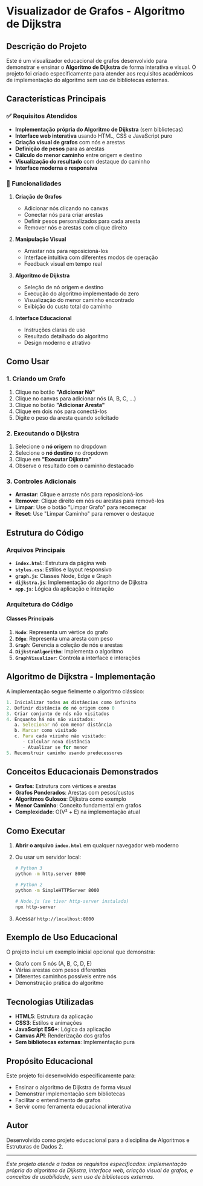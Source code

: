 # Visualizador de Grafos - Algoritmo de Dijkstra

## Descrição do Projeto

Este é um visualizador educacional de grafos desenvolvido para demonstrar e ensinar o **Algoritmo de Dijkstra** de forma interativa e visual. O projeto foi criado especificamente para atender aos requisitos acadêmicos de implementação do algoritmo sem uso de bibliotecas externas.

## Características Principais

### ✅ Requisitos Atendidos

- **Implementação própria do Algoritmo de Dijkstra** (sem bibliotecas)
- **Interface web interativa** usando HTML, CSS e JavaScript puro
- **Criação visual de grafos** com nós e arestas
- **Definição de pesos** para as arestas
- **Cálculo do menor caminho** entre origem e destino
- **Visualização do resultado** com destaque do caminho
- **Interface moderna e responsiva**

### 🎯 Funcionalidades

1. **Criação de Grafos**

   - Adicionar nós clicando no canvas
   - Conectar nós para criar arestas
   - Definir pesos personalizados para cada aresta
   - Remover nós e arestas com clique direito

2. **Manipulação Visual**

   - Arrastar nós para reposicioná-los
   - Interface intuitiva com diferentes modos de operação
   - Feedback visual em tempo real

3. **Algoritmo de Dijkstra**

   - Seleção de nó origem e destino
   - Execução do algoritmo implementado do zero
   - Visualização do menor caminho encontrado
   - Exibição do custo total do caminho

4. **Interface Educacional**
   - Instruções claras de uso
   - Resultado detalhado do algoritmo
   - Design moderno e atrativo

## Como Usar

### 1. Criando um Grafo

1. Clique no botão **"Adicionar Nó"**
2. Clique no canvas para adicionar nós (A, B, C, ...)
3. Clique no botão **"Adicionar Aresta"**
4. Clique em dois nós para conectá-los
5. Digite o peso da aresta quando solicitado

### 2. Executando o Dijkstra

1. Selecione o **nó origem** no dropdown
2. Selecione o **nó destino** no dropdown
3. Clique em **"Executar Dijkstra"**
4. Observe o resultado com o caminho destacado

### 3. Controles Adicionais

- **Arrastar**: Clique e arraste nós para reposicioná-los
- **Remover**: Clique direito em nós ou arestas para removê-los
- **Limpar**: Use o botão "Limpar Grafo" para recomeçar
- **Reset**: Use "Limpar Caminho" para remover o destaque

## Estrutura do Código

### Arquivos Principais

- **`index.html`**: Estrutura da página web
- **`styles.css`**: Estilos e layout responsivo
- **`graph.js`**: Classes Node, Edge e Graph
- **`dijkstra.js`**: Implementação do algoritmo de Dijkstra
- **`app.js`**: Lógica da aplicação e interação

### Arquitetura do Código

#### Classes Principais

1. **`Node`**: Representa um vértice do grafo
2. **`Edge`**: Representa uma aresta com peso
3. **`Graph`**: Gerencia a coleção de nós e arestas
4. **`DijkstraAlgorithm`**: Implementa o algoritmo
5. **`GraphVisualizer`**: Controla a interface e interações

## Algoritmo de Dijkstra - Implementação

A implementação segue fielmente o algoritmo clássico:

```javascript
1. Inicializar todas as distâncias como infinito
2. Definir distância do nó origem como 0
3. Criar conjunto de nós não visitados
4. Enquanto há nós não visitados:
   a. Selecionar nó com menor distância
   b. Marcar como visitado
   c. Para cada vizinho não visitado:
      - Calcular nova distância
      - Atualizar se for menor
5. Reconstruir caminho usando predecessores
```

## Conceitos Educacionais Demonstrados

- **Grafos**: Estrutura com vértices e arestas
- **Grafos Ponderados**: Arestas com pesos/custos
- **Algoritmos Gulosos**: Dijkstra como exemplo
- **Menor Caminho**: Conceito fundamental em grafos
- **Complexidade**: O(V² + E) na implementação atual

## Como Executar

1. **Abrir o arquivo `index.html`** em qualquer navegador web moderno
2. Ou usar um servidor local:

   ```bash
   # Python 3
   python -m http.server 8000

   # Python 2
   python -m SimpleHTTPServer 8000

   # Node.js (se tiver http-server instalado)
   npx http-server
   ```

3. Acessar `http://localhost:8000`

## Exemplo de Uso Educacional

O projeto inclui um exemplo inicial opcional que demonstra:

- Grafo com 5 nós (A, B, C, D, E)
- Várias arestas com pesos diferentes
- Diferentes caminhos possíveis entre nós
- Demonstração prática do algoritmo

## Tecnologias Utilizadas

- **HTML5**: Estrutura da aplicação
- **CSS3**: Estilos e animações
- **JavaScript ES6+**: Lógica da aplicação
- **Canvas API**: Renderização dos grafos
- **Sem bibliotecas externas**: Implementação pura

## Propósito Educacional

Este projeto foi desenvolvido especificamente para:

- Ensinar o algoritmo de Dijkstra de forma visual
- Demonstrar implementação sem bibliotecas
- Facilitar o entendimento de grafos
- Servir como ferramenta educacional interativa

## Autor

Desenvolvido como projeto educacional para a disciplina de Algoritmos e Estruturas de Dados 2.

---

_Este projeto atende a todos os requisitos especificados: implementação própria do algoritmo de Dijkstra, interface web, criação visual de grafos, e conceitos de usabilidade, sem uso de bibliotecas externas._
